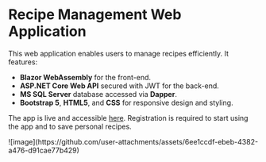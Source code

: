 # Recipe Management Web Application
<p>This web application enables users to manage recipes efficiently. It features:</p>

<ul>
  <li><strong>Blazor WebAssembly</strong> for the front-end.</li>
  <li><strong>ASP.NET Core Web API</strong> secured with JWT for the back-end.</li>
  <li><strong>MS SQL Server</strong> database accessed via <strong>Dapper</strong>.</li>
  <li><strong>Bootstrap 5</strong>, <strong>HTML5</strong>, and <strong>CSS</strong> for responsive design and styling.</li>
</ul>

<p>The app is live and accessible <a href="https://cookbookclient20240726115726.azurewebsites.net/">here</a>. Registration is required to start using the app and to save personal recipes.</p>
![image](https://github.com/user-attachments/assets/6ee1ccdf-ebeb-4382-a476-d91cae77b429)
